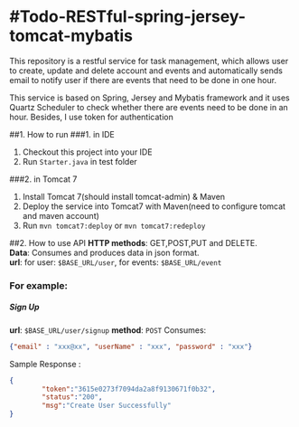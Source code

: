 #Todo-RESTful-spring-jersey-tomcat-mybatis
===================
This repository is a restful service for task management, which allows user to create, update and delete
account and events and automatically sends email to notify user if there are events that need to be done in one hour.

This service is based on Spring, Jersey and Mybatis framework and it uses Quartz Scheduler to check whether there are events need to be done in an hour.
Besides, I use token for authentication


##1. How to run
###1. in IDE
1. Checkout this project into your IDE
2. Run `Starter.java` in test folder

###2. in Tomcat 7
1. Install Tomcat 7(should install tomcat-admin) & Maven
2. Deploy the service into Tomcat7 with Maven(need to configure tomcat and maven account)
3. Run `mvn tomcat7:deploy` or `mvn tomcat7:redeploy`


##2. How to use API
**HTTP methods**: GET,POST,PUT and DELETE.<br/>
**Data**: Consumes and produces data in json format.<br/>
**url**: for user: `$BASE_URL/user`, for events: `$BASE_URL/event`<br/>

### For example:
##### Sign Up
**url**: `$BASE_URL/user/signup`
**method**: `POST`
Consumes:
```json
{"email" : "xxx@xx", "userName" : "xxx", "password" : "xxx"}
```
Sample Response : 
```json
{
        "token":"3615e0273f7094da2a8f9130671f0b32",
        "status":"200",
        "msg":"Create User Successfully"
}
```







